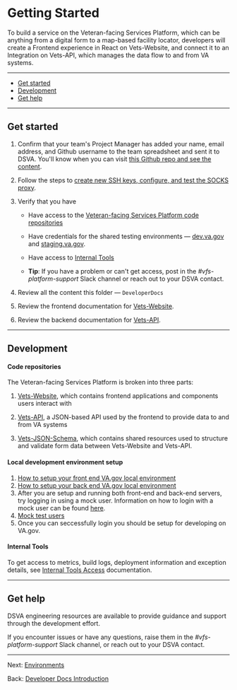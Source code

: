 # Getting Started


To build a service on the Veteran-facing Services Platform, which can be anything from a digital form to a map-based facility locator, developers will create a Frontend experience in React on Vets-Website, and connect it to an Integration on Vets-API, which manages the data flow to and from VA systems.

<hr>

* [Get started](#get-started)
* [Development](#development)
* [Get help](#get-help)

<hr>

## Get started

1. Confirm that your team's Project Manager has added your name, email address, and Github username to the team spreadsheet and sent it to DSVA. You'll know when you can visit [this Github repo and see the content](https://github.com/department-of-veterans-affairs/vets.gov-team).

1. Follow the steps to [create new SSH keys, configure, and test the SOCKS proxy](https://github.com/department-of-veterans-affairs/va.gov-team/blob/master/platform/working-with-vsp/onboarding/request-access-to-tools.md#additional-onboarding-steps-for-developers).

1. Verify that you have

    * Have access to the [Veteran-facing Services Platform code repositories](#code-repositories)

    * Have credentials for the shared testing environments &mdash;  [dev.va.gov](https://dev.va.gov) and [staging.va.gov](https://staging.va.gov).

    * Have access to [Internal Tools](internal-tools-access.md)

    * **Tip**: If you have a problem or can't get access, post in the *#vfs-platform-support* Slack channel or reach out to your DSVA contact.

1. Review all the content this folder &mdash; ```DeveloperDocs```

1. Review the frontend documentation for [Vets-Website](vets-website/README.md).

1. Review the backend documentation for [Vets-API](vets-api/README.md).

<hr>

## Development

#### Code repositories

The Veteran-facing Services Platform is broken into three parts:

1. [Vets-Website](https://github.com/department-of-veterans-affairs/vets-website), which contains frontend applications and components users interact with

1. [Vets-API](https://github.com/department-of-veterans-affairs/vets-api), a JSON-based API used by the frontend to provide data to and from VA systems

1. [Vets-JSON-Schema](https://github.com/department-of-veterans-affairs/vets-json-schema), which contains shared resources used to structure and validate form data between Vets-Website and Vets-API.

#### Local development environment setup

1. [How to setup your front end VA.gov local environment](https://department-of-veterans-affairs.github.io/veteran-facing-services-tools/getting-started)
1. [How to setup your back end VA.gov local environment](https://github.com/department-of-veterans-affairs/vets-api)
1. After you are setup and running both front-end and back-end servers, try logging in using a mock user. Information on how to login with a mock user can be found [here](https://github.com/department-of-veterans-affairs/vets.gov-team/blob/2d03fbabafe9c4840596e6687795a1906e4596ec/Administrative/Accessing-Staging.md).
1. [Mock test users](https://github.com/department-of-veterans-affairs/vets-api-mockdata/blob/master/mock_data_table.md)
1. Once you can seccessfully login you should be setup for developing on VA.gov.

#### Internal Tools

To get access to metrics, build logs, deployment information and exception details, see [Internal Tools Access](internal-tools-access.md) documentation.

<hr>

## Get help

DSVA engineering resources are available to provide guidance and support through the development effort.

If you encounter issues or have any questions, raise them in the *#vfs-platform-support* Slack channel, or reach out to your DSVA contact.

<hr>

Next: [Environments](environments.md)

Back: [Developer Docs Introduction](README.md)
